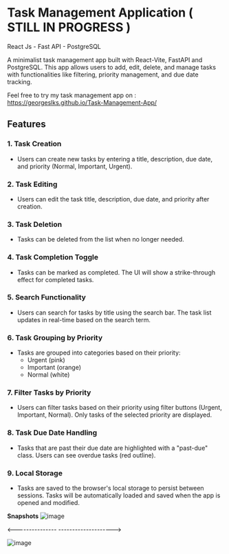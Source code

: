 # Task Management Application ( STILL IN PROGRESS )
React Js - Fast API - PostgreSQL

A minimalist task management app built with React-Vite, FastAPI and PostgreSQL. This app allows users to add, edit, delete, and manage tasks with functionalities like filtering, priority management, and due date tracking.

Feel free to try my task management app on : https://georgeslks.github.io/Task-Management-App/

## Features

### 1. **Task Creation**
- Users can create new tasks by entering a title, description, due date, and priority (Normal, Important, Urgent).

### 2. **Task Editing**
- Users can edit the task title, description, due date, and priority after creation.

### 3. **Task Deletion**
- Tasks can be deleted from the list when no longer needed.

### 4. **Task Completion Toggle**
- Tasks can be marked as completed. The UI will show a strike-through effect for completed tasks.

### 5. **Search Functionality**
- Users can search for tasks by title using the search bar. The task list updates in real-time based on the search term.

### 6. **Task Grouping by Priority**
- Tasks are grouped into categories based on their priority: 
    - Urgent (pink)
    - Important (orange)
    - Normal (white)

### 7. **Filter Tasks by Priority**
- Users can filter tasks based on their priority using filter buttons (Urgent, Important, Normal). Only tasks of the selected priority are displayed.

### 8. **Task Due Date Handling**
- Tasks that are past their due date are highlighted with a "past-due" class. Users can see overdue tasks (red outline).

### 9. **Local Storage**
- Tasks are saved to the browser's local storage to persist between sessions. Tasks will be automatically loaded and saved when the app is opened and modified.

**Snapshots**
![image](https://github.com/user-attachments/assets/9aac6311-823d-4b56-bf80-b898f9227b14)

<---------------                                                                                                -------------------->  

![image](https://github.com/user-attachments/assets/191bacab-7a9f-4b71-857d-d500cf6eff3e)



